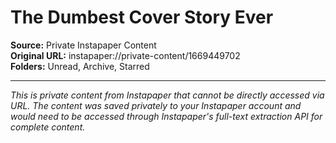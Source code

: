 # The Dumbest Cover Story Ever

**Source:** Private Instapaper Content  
**Original URL:** instapaper://private-content/1669449702  
**Folders:** Unread, Archive, Starred  

---

*This is private content from Instapaper that cannot be directly accessed via URL. The content was saved privately to your Instapaper account and would need to be accessed through Instapaper's full-text extraction API for complete content.*